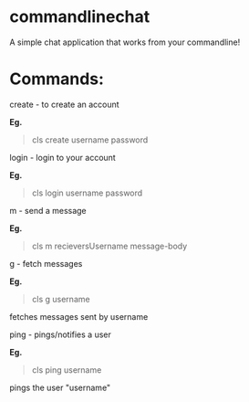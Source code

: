 # commandlinechat

A simple chat application that works from your commandline!

# Commands:

create - to create an account

**Eg.**

> cls create username password

login - login to your account

**Eg.** 

> cls login username password

m - send a message

**Eg.**

> cls m recieversUsername message-body

g - fetch messages

**Eg.**

> cls g username

fetches messages sent by username

ping - pings/notifies a user

**Eg.**

> cls ping username

pings the user "username"

